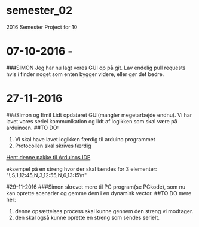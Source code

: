 # semester_02
2016 Semester Project for 10

# 07-10-2016 - 
###SIMON
  Jeg har nu lagt vores GUI op på git. Lav endelig pull requests hvis i finder noget som enten bygger videre, eller gør det bedre.
# 27-11-2016
###Simon og Emil
Lidt opdateret GUI(mangler megetarbejde endnu). Vi har lavet vores seriel kommunikation og lidt af logikken som skal være på arduinoen.
##TO DO:
1. Vi skal have lavet logikken færdig til arduino programmet
2. Protocollen skal skrives færdig
     
[Hent denne pakke til Arduinos IDE](https://github.com/maniacbug/StandardCplusplus)
   
eksempel på en streng hvor der skal tændes for 3 elementer:
"!,S,1,12:45,N,3,12:55,N,6,13:15\n"

#29-11-2016
###Simon
skrevet mere til PC program(se PCkode), som nu kan oprette scenarier og gemme dem i en dynamisk vector.
##TO DO mere her:
1. denne opsættelses process skal kunne gennem den streng vi modtager.
2. den skal også kunne oprette en streng som sendes serielt.

